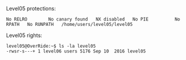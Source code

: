 Level05 protections:
```Shell
No RELRO        No canary found   NX disabled   No PIE          No RPATH   No RUNPATH   /home/users/level05/level05
```

Level05 rights:
```Shell
level05@OverRide:~$ ls -la level05 
-rwsr-s---+ 1 level06 users 5176 Sep 10  2016 level05
```